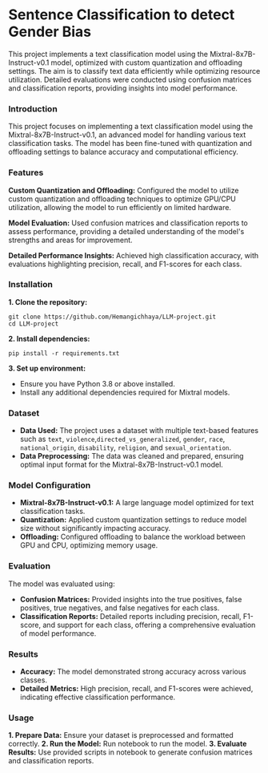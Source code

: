 # Sentence Classification to detect Gender Bias
This project implements a text classification model using the Mixtral-8x7B-Instruct-v0.1 model, optimized with custom quantization and offloading settings. The aim is to classify text data efficiently while optimizing resource utilization. Detailed evaluations were conducted using confusion matrices and classification reports, providing insights into model performance.

### Introduction
This project focuses on implementing a text classification model using the Mixtral-8x7B-Instruct-v0.1, an advanced model for handling various text classification tasks. The model has been fine-tuned with quantization and offloading settings to balance accuracy and computational efficiency.

### Features
**Custom Quantization and Offloading:** Configured the model to utilize custom quantization and offloading techniques to optimize GPU/CPU utilization, allowing the model to run efficiently on limited hardware.

**Model Evaluation:** Used confusion matrices and classification reports to assess performance, providing a detailed understanding of the model's strengths and areas for improvement.

**Detailed Performance Insights:** Achieved high classification accuracy, with evaluations highlighting precision, recall, and F1-scores for each class.

### Installation
**1. Clone the repository:**
```
git clone https://github.com/Hemangichhaya/LLM-project.git
cd LLM-project
```
**2. Install dependencies:**
```
pip install -r requirements.txt
```
**3. Set up environment:**
* Ensure you have Python 3.8 or above installed.
* Install any additional dependencies required for Mixtral models.

### Dataset
* **Data Used:** The project uses a dataset with multiple text-based features such as `text`, `violence`,`directed_vs_generalized`, `gender`, `race`, `national_origin`, `disability`, `religion`, and `sexual_orientation`.
* **Data Preprocessing:** The data was cleaned and prepared, ensuring optimal input format for the Mixtral-8x7B-Instruct-v0.1 model.

### Model Configuration
* **Mixtral-8x7B-Instruct-v0.1:** A large language model optimized for text classification tasks.
* **Quantization:** Applied custom quantization settings to reduce model size without significantly impacting accuracy.
* **Offloading:** Configured offloading to balance the workload between GPU and CPU, optimizing memory usage.

### Evaluation
The model was evaluated using:
  * **Confusion Matrices:** Provided insights into the true positives, false positives, true negatives, and false negatives for each class.
  * **Classification Reports:** Detailed reports including precision, recall, F1-score, and support for each class, offering a comprehensive evaluation of model performance.

### Results
* **Accuracy:** The model demonstrated strong accuracy across various classes.
* **Detailed Metrics:** High precision, recall, and F1-scores were achieved, indicating effective classification performance.

### Usage
**1. Prepare Data:** Ensure your dataset is preprocessed and formatted correctly.
**2. Run the Model:** Run notebook to run the model.
**3. Evaluate Results:** Use provided scripts in notebook to generate confusion matrices and classification reports.
